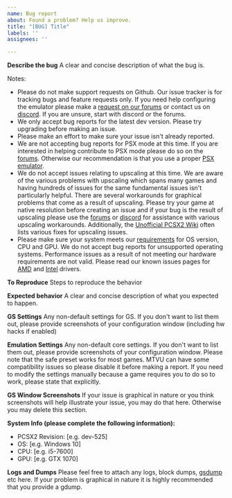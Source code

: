 ```yaml
---
name: Bug report
about: Found a problem? Help us improve.
title: "[BUG] Title"
labels: ''
assignees: ''

---
```


**Describe the bug**
A clear and concise description of what the bug is.

Notes:
- Please do not make support requests on Github. Our issue tracker is for tracking bugs and feature requests only. If you need help configuring the emulator please make a [request on our forums](https://forums.pcsx2.net/index.php) or contact us on [discord](https://discord.com/invite/TCz3t9k). If you are unsure, start with discord or the forums.
- We only accept bug reports for the latest dev version. Please try upgrading before making an issue.
- Please make an effort to make sure your issue isn't already reported.
- We are not accepting bug reports for PSX mode at this time. If you are interested in helping contribute to PSX mode please do so on the [forums](https://forums.pcsx2.net/index.php). Otherwise our recommendation is that you use a proper [PSX emulator](https://emulation.gametechwiki.com/index.php/PlayStation_emulators).
- We do not accept issues relating to upscaling at this time. We are aware of the various problems with upscaling which spans many games and having hundreds of issues for the same fundamental issues isn't particularly helpful. There are several workarounds for graphical problems that come as a result of upscaling. Please try your game at native resolution before creating an issue and if your bug is the result of upscaling please use the [forums](https://forums.pcsx2.net/index.php) or [discord](https://discord.com/invite/TCz3t9k) for assistance with various upscaling workarounds. Additionally, the [Unofficial PCSX2 Wiki](https://wiki.pcsx2.net/Main_Page) often lists various fixes for upscaling issues.
- Please make sure your system meets our [requirements](https://github.com/PCSX2/pcsx2#system-requirements) for OS version, CPU and GPU. We do not accept bug reports for unsupported operating systems. Performance issues as a result of not meeting our hardware requirements are not valid. Please read our known issues pages for [AMD](https://github.com/PCSX2/pcsx2/wiki/OpenGL-and-AMD-GPUs---All-you-need-to-know) and [Intel](https://github.com/PCSX2/pcsx2/wiki/OpenGL-and-Intel-GPUs-All-you-need-to-know) drivers.

**To Reproduce**
Steps to reproduce the behavior

**Expected behavior**
A clear and concise description of what you expected to happen.

**GS Settings**
Any non-default settings for GS. If you don't want to list them out, please provide screenshots of your configuration window (including hw hacks if enabled)

**Emulation Settings**
Any non-default core settings. If you don't want to list them out, please provide screenshots of your configuration window. Please note that the safe preset works for most games. MTVU can have some compatibility issues so please disable it before making a report. If you need to modify the settings manually because a game requires you to do so to work, please state that explicitly.

**GS Window Screenshots**
If your issue is graphical in nature or you think screenshots will help illustrate your issue, you may do that here. Otherwise you may delete this section.

**System Info (please complete the following information):**
 - PCSX2 Revision: [e.g. dev-525]
 - OS: [e.g. Windows 10]
 - CPU: [e.g. i5-7600]
 - GPU: [e.g. GTX 1070]

**Logs and Dumps**
Please feel free to attach any logs, block dumps, [gsdump](https://forums.pcsx2.net/Thread-How-to-create-a-proper-GS-dump) etc here. If your problem is graphical in nature it is highly recommended that you provide a gdump.
